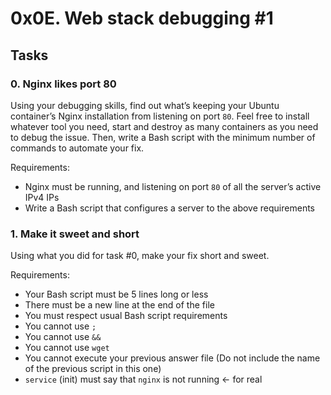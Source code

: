 # 0x0E. Web stack debugging #1

## Tasks

### **0. Nginx likes port 80**

Using your debugging skills, find out what’s keeping your Ubuntu container’s Nginx installation from listening on port `80`. Feel free to install whatever tool you need, start and destroy as many containers as you need to debug the issue. Then, write a Bash script with the minimum number of commands to automate your fix.

Requirements:

- Nginx must be running, and listening on port `80` of all the server’s active IPv4 IPs
- Write a Bash script that configures a server to the above requirements

### **1. Make it sweet and short**

Using what you did for task #0, make your fix short and sweet.

Requirements:

- Your Bash script must be 5 lines long or less
- There must be a new line at the end of the file
- You must respect usual Bash script requirements
- You cannot use `;`
- You cannot use `&&`
- You cannot use `wget`
- You cannot execute your previous answer file (Do not include the name of the previous script in this one)
- `service` (init) must say that `nginx` is not running ← for real
